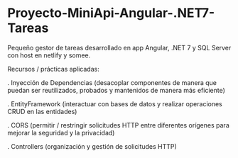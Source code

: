 # Proyecto-MiniApi-Angular-.NET7-Tareas
Pequeño gestor de tareas desarrollado en app Angular, .NET 7 y SQL Server con host en netlify y somee. 

Recursos / prácticas aplicadas:

. Inyección de Dependencias (desacoplar componentes de manera que puedan ser reutilizados, probados y mantenidos de manera más eficiente)

. EntityFramework (interactuar con bases de datos y realizar operaciones CRUD en las entidades)

. CORS (permitir / restringir solicitudes HTTP entre diferentes orígenes para mejorar la seguridad y la privacidad)

. Controllers (organización y gestión de solicitudes HTTP)
